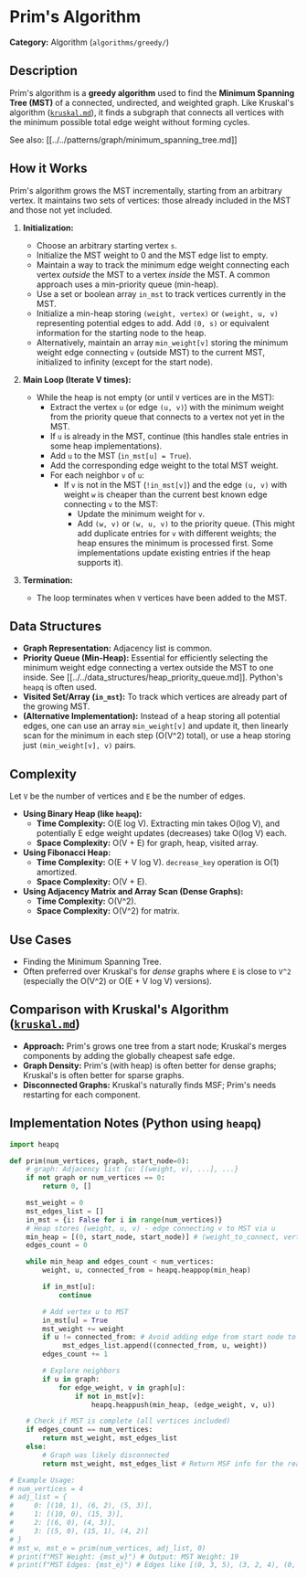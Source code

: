 # Prim's Algorithm

**Category:** Algorithm (`algorithms/greedy/`)

## Description

Prim's algorithm is a **greedy algorithm** used to find the **Minimum Spanning Tree (MST)** of a connected, undirected, and weighted graph. Like Kruskal's algorithm ([`kruskal.md`](./kruskal.md)), it finds a subgraph that connects all vertices with the minimum possible total edge weight without forming cycles.

See also: [[../../patterns/graph/minimum_spanning_tree.md]]

## How it Works

Prim's algorithm grows the MST incrementally, starting from an arbitrary vertex. It maintains two sets of vertices: those already included in the MST and those not yet included.

1.  **Initialization:**
    *   Choose an arbitrary starting vertex `s`.
    *   Initialize the MST weight to 0 and the MST edge list to empty.
    *   Maintain a way to track the minimum edge weight connecting each vertex *outside* the MST to a vertex *inside* the MST. A common approach uses a min-priority queue (min-heap).
    *   Use a set or boolean array `in_mst` to track vertices currently in the MST.
    *   Initialize a min-heap storing `(weight, vertex)` or `(weight, u, v)` representing potential edges to add. Add `(0, s)` or equivalent information for the starting node to the heap.
    *   Alternatively, maintain an array `min_weight[v]` storing the minimum weight edge connecting `v` (outside MST) to the current MST, initialized to infinity (except for the start node).

2.  **Main Loop (Iterate V times):**
    *   While the heap is not empty (or until `V` vertices are in the MST):
        *   Extract the vertex `u` (or edge `(u, v)`) with the minimum weight from the priority queue that connects to a vertex not yet in the MST.
        *   If `u` is already in the MST, continue (this handles stale entries in some heap implementations).
        *   Add `u` to the MST (`in_mst[u] = True`).
        *   Add the corresponding edge weight to the total MST weight.
        *   For each neighbor `v` of `u`:
            *   If `v` is not in the MST (`!in_mst[v]`) and the edge `(u, v)` with weight `w` is cheaper than the current best known edge connecting `v` to the MST:
                *   Update the minimum weight for `v`.
                *   Add `(w, v)` or `(w, u, v)` to the priority queue. (This might add duplicate entries for `v` with different weights; the heap ensures the minimum is processed first. Some implementations update existing entries if the heap supports it).

3.  **Termination:**
    *   The loop terminates when `V` vertices have been added to the MST.

## Data Structures

*   **Graph Representation:** Adjacency list is common.
*   **Priority Queue (Min-Heap):** Essential for efficiently selecting the minimum weight edge connecting a vertex outside the MST to one inside. See [[../../data_structures/heap_priority_queue.md]]. Python's `heapq` is often used.
*   **Visited Set/Array (`in_mst`):** To track which vertices are already part of the growing MST.
*   **(Alternative Implementation):** Instead of a heap storing all potential edges, one can use an array `min_weight[v]` and update it, then linearly scan for the minimum in each step (O(V^2) total), or use a heap storing just `(min_weight[v], v)` pairs.

## Complexity

Let `V` be the number of vertices and `E` be the number of edges.

*   **Using Binary Heap (like `heapq`):**
    *   **Time Complexity:** O(E log V). Extracting min takes O(log V), and potentially E edge weight updates (decreases) take O(log V) each.
    *   **Space Complexity:** O(V + E) for graph, heap, visited array.
*   **Using Fibonacci Heap:**
    *   **Time Complexity:** O(E + V log V). `decrease_key` operation is O(1) amortized.
    *   **Space Complexity:** O(V + E).
*   **Using Adjacency Matrix and Array Scan (Dense Graphs):**
    *   **Time Complexity:** O(V^2).
    *   **Space Complexity:** O(V^2) for matrix.

## Use Cases

*   Finding the Minimum Spanning Tree.
*   Often preferred over Kruskal's for *dense* graphs where `E` is close to `V^2` (especially the O(V^2) or O(E + V log V) versions).

## Comparison with Kruskal's Algorithm ([`kruskal.md`](./kruskal.md))

*   **Approach:** Prim's grows one tree from a start node; Kruskal's merges components by adding the globally cheapest safe edge.
*   **Graph Density:** Prim's (with heap) is often better for dense graphs; Kruskal's is often better for sparse graphs.
*   **Disconnected Graphs:** Kruskal's naturally finds MSF; Prim's needs restarting for each component.

## Implementation Notes (Python using `heapq`)

```python
import heapq

def prim(num_vertices, graph, start_node=0):
    # graph: Adjacency list {u: [(weight, v), ...], ...}
    if not graph or num_vertices == 0:
        return 0, []

    mst_weight = 0
    mst_edges_list = []
    in_mst = {i: False for i in range(num_vertices)}
    # Heap stores (weight, u, v) - edge connecting v to MST via u
    min_heap = [(0, start_node, start_node)] # (weight_to_connect, vertex, connected_from_vertex)
    edges_count = 0

    while min_heap and edges_count < num_vertices:
        weight, u, connected_from = heapq.heappop(min_heap)

        if in_mst[u]:
            continue

        # Add vertex u to MST
        in_mst[u] = True
        mst_weight += weight
        if u != connected_from: # Avoid adding edge from start node to itself
             mst_edges_list.append((connected_from, u, weight))
        edges_count += 1

        # Explore neighbors
        if u in graph:
            for edge_weight, v in graph[u]:
                if not in_mst[v]:
                    heapq.heappush(min_heap, (edge_weight, v, u))

    # Check if MST is complete (all vertices included)
    if edges_count == num_vertices:
        return mst_weight, mst_edges_list
    else:
        # Graph was likely disconnected
        return mst_weight, mst_edges_list # Return MSF info for the reached component

# Example Usage:
# num_vertices = 4
# adj_list = {
#     0: [(10, 1), (6, 2), (5, 3)],
#     1: [(10, 0), (15, 3)],
#     2: [(6, 0), (4, 3)],
#     3: [(5, 0), (15, 1), (4, 2)]
# }
# mst_w, mst_e = prim(num_vertices, adj_list, 0)
# print(f"MST Weight: {mst_w}") # Output: MST Weight: 19
# print(f"MST Edges: {mst_e}") # Edges like [(0, 3, 5), (3, 2, 4), (0, 1, 10)] or similar depending on tie-breaking
``` 